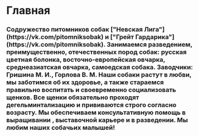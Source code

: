 <p align="center"><h1>Главная</h1></p>


<h3>Содружество питомников собак
  ["Невская Лига"] (https://vk.com/pitomniksobak)
  и 
  ["Грейт Гардарика"] (https://vk.com/pitomniksobak).
Занимаемся разведением, преимущественно, отечественных пород собак: русская цветная болонка, восточно-европейская овчарка, среднеазиатская овчарка, самоедская собака. 
Заводчики: Гришина М. И., Горлова В. М.
Наши собаки растут в любви, мы заботимся об их здоровье, а также стараемся правильно воспитать и своевременно социализовать щенков. 
Все щенки обязательно проходят дегельминтализацию и прививаются строго согласно возрасту. 
Мы обеспечиваем консультативную помощь в выращивании , выставочной карьере и в разведении.
Мы любим наших собачьих малышей!</h3>
